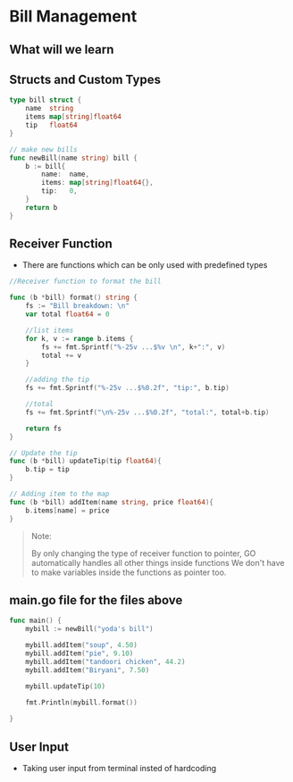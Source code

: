 # Bill Management

## What will we learn 

## Structs and Custom Types

```go
type bill struct {
	name  string
	items map[string]float64
	tip   float64
}

// make new bills
func newBill(name string) bill {
	b := bill{
		name:  name,
		items: map[string]float64{},
		tip:   0,
	}
	return b
}

```
## Receiver Function

- There are functions which can be only used with predefined types

```go
//Receiver function to format the bill

func (b *bill) format() string {
	fs := "Bill breakdown: \n"
	var total float64 = 0

	//list items
	for k, v := range b.items {
		fs += fmt.Sprintf("%-25v ...$%v \n", k+":", v)
		total += v
	}

    //adding the tip
    fs += fmt.Sprintf("%-25v ...$%0.2f", "tip:", b.tip)

	//total
    fs += fmt.Sprintf("\n%-25v ...$%0.2f", "total:", total+b.tip)

    return fs
}

// Update the tip
func (b *bill) updateTip(tip float64){
    b.tip = tip
}

// Adding item to the map
func (b *bill) addItem(name string, price float64){
    b.items[name] = price
}
```

> Note:
>
> By only changing the type of receiver function to pointer, GO automatically handles all other things inside functions
> We don't have to make variables inside the functions as pointer too.

## main.go file for the files above

```go
func main() {
    mybill := newBill("yoda's bill")

    mybill.addItem("soup", 4.50) 
    mybill.addItem("pie", 9.10)
    mybill.addItem("tandoori chicken", 44.2)
    mybill.addItem("Biryani", 7.50)

    mybill.updateTip(10)

    fmt.Println(mybill.format())
    
}
```

## User Input

- Taking user input from terminal insted of hardcoding
